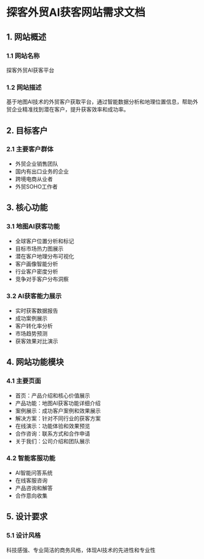 # 探客外贸AI获客网站需求文档

## 1. 网站概述
### 1.1 网站名称
探客外贸AI获客平台

### 1.2 网站描述
基于地图AI技术的外贸客户获取平台，通过智能数据分析和地理位置信息，帮助外贸企业精准找到潜在客户，提升获客效率和成功率。

## 2. 目标客户
### 2.1 主要客户群体
- 外贸企业销售团队
- 国内有出口业务的企业
- 跨境电商从业者
- 外贸SOHO工作者

## 3. 核心功能
### 3.1 地图AI获客功能
- 全球客户位置分析和标记
- 目标市场热力图展示
- 潜在客户地理分布可视化
- 客户画像智能分析
- 行业客户密度分析
- 竞争对手客户分布洞察

### 3.2 AI获客能力展示
- 实时获客数据报告
- 成功案例展示
- 客户转化率分析
- 市场趋势预测
- 获客效果对比演示

## 4. 网站功能模块
### 4.1 主要页面
- 首页：产品介绍和核心价值展示
- 产品功能：地图AI获客功能详细介绍
- 案例展示：成功客户案例和效果展示
- 解决方案：针对不同行业的获客方案
- 在线演示：功能体验和效果预览
- 合作咨询：联系方式和合作申请
- 关于我们：公司介绍和团队展示

### 4.2 智能客服功能
- AI智能问答系统
- 在线客服咨询
- 产品咨询和解答
- 合作意向收集

## 5. 设计要求
### 5.1 设计风格
科技感强、专业简洁的商务风格，体现AI技术的先进性和专业性